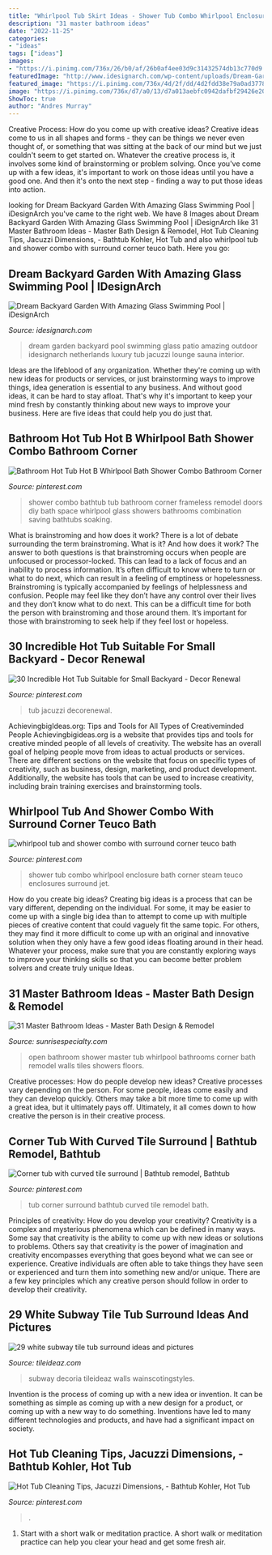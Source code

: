 ```yaml
---
title: "Whirlpool Tub Skirt Ideas - Shower Tub Combo Whirlpool Enclosure Bath Corner Steam Teuco Enclosures Surround Jet"
description: "31 master bathroom ideas"
date: "2022-11-25"
categories:
- "ideas"
tags: ["ideas"]
images:
- "https://i.pinimg.com/736x/26/b0/af/26b0af4ee03d9c31432574db13c770d9.jpg"
featuredImage: "http://www.idesignarch.com/wp-content/uploads/Dream-Garden-Swimming-Pool_7.jpg"
featured_image: "https://i.pinimg.com/736x/4d/2f/dd/4d2fdd38e79a0ad377891695d03aa1c9.jpg"
image: "https://i.pinimg.com/736x/d7/a0/13/d7a013aebfc0942dafbf29426e2060c2.jpg"
ShowToc: true
author: "Andres Murray"
---
```



Creative Process: How do you come up with creative ideas?
Creative ideas come to us in all shapes and forms - they can be things we never even thought of, or something that was sitting at the back of our mind but we just couldn't seem to get started on.
Whatever the creative process is, it involves some kind of brainstorming or problem solving. Once you've come up with a few ideas, it's important to work on those ideas until you have a good one. And then it's onto the next step - finding a way to put those ideas into action.

	

		
looking for Dream Backyard Garden With Amazing Glass Swimming Pool | iDesignArch you've came to the right web. We have 8 Images about Dream Backyard Garden With Amazing Glass Swimming Pool | iDesignArch like 31 Master Bathroom Ideas - Master Bath Design &amp; Remodel, Hot Tub Cleaning Tips, Jacuzzi Dimensions, - Bathtub Kohler, Hot Tub and also whirlpool tub and shower combo with surround corner teuco bath. Here you go:
		
    
## Dream Backyard Garden With Amazing Glass Swimming Pool | IDesignArch

<img loading=lazy src="http://www.idesignarch.com/wp-content/uploads/Dream-Garden-Swimming-Pool_7.jpg" onerror="this.onerror=null;this.src='https://tse2.mm.bing.net/th?id=OIP.zMDDjOrYne3FK5VK7kwF2gHaE8&amp;pid=15.1';" alt="Dream Backyard Garden With Amazing Glass Swimming Pool | iDesignArch">

_Source: idesignarch.com_

>dream garden backyard pool swimming glass patio amazing outdoor idesignarch netherlands luxury tub jacuzzi lounge sauna interior. 

	

Ideas are the lifeblood of any organization. Whether they're coming up with new ideas for products or services, or just brainstorming ways to improve things, idea generation is essential to any business. And without good ideas, it can be hard to stay afloat. That's why it's important to keep your mind fresh by constantly thinking about new ways to improve your business. Here are five ideas that could help you do just that.

    
## Bathroom Hot Tub Hot B Whirlpool Bath Shower Combo Bathroom Corner

<img loading=lazy src="https://i.pinimg.com/736x/d7/a0/13/d7a013aebfc0942dafbf29426e2060c2.jpg" onerror="this.onerror=null;this.src='https://tse2.mm.bing.net/th?id=OIP.0cB9-K61kcTkFPE31AH5ogHaE8&amp;pid=15.1';" alt="Bathroom Hot Tub Hot B Whirlpool Bath Shower Combo Bathroom Corner">

_Source: pinterest.com_

>shower combo bathtub tub bathroom corner frameless remodel doors diy bath space whirlpool glass showers bathrooms combination saving bathtubs soaking. 

	

What is brainstroming and how does it work?
There is a lot of debate surrounding the term brainstroming. What is it? And how does it work? The answer to both questions is that brainstroming occurs when people are unfocused or processor-locked. This can lead to a lack of focus and an inability to process information. It’s often difficult to know where to turn or what to do next, which can result in a feeling of emptiness or hopelessness.
Brainstroming is typically accompanied by feelings of helplessness and confusion. People may feel like they don’t have any control over their lives and they don’t know what to do next. This can be a difficult time for both the person with brainstroming and those around them. It’s important for those with brainstroming to seek help if they feel lost or hopeless.

    
## 30 Incredible Hot Tub Suitable For Small Backyard - Decor Renewal

<img loading=lazy src="https://i.pinimg.com/736x/26/b0/af/26b0af4ee03d9c31432574db13c770d9.jpg" onerror="this.onerror=null;this.src='https://tse3.mm.bing.net/th?id=OIP.KveTnl9GKk-GCTCkc-E3qgHaFj&amp;pid=15.1';" alt="30 Incredible Hot Tub Suitable for Small Backyard - Decor Renewal">

_Source: pinterest.com_

>tub jacuzzi decorenewal. 

	

AchievingbigIdeas.org: Tips and Tools for All Types of Creativeminded People
Achievingbigideas.org is a website that provides tips and tools for creative minded people of all levels of creativity. The website has an overall goal of helping people move from ideas to actual products or services. There are different sections on the website that focus on specific types of creativity, such as business, design, marketing, and product development. Additionally, the website has tools that can be used to increase creativity, including brain training exercises and brainstorming tools.

    
## Whirlpool Tub And Shower Combo With Surround Corner Teuco Bath

<img loading=lazy src="https://i.pinimg.com/736x/67/bc/81/67bc815e4f89804aaa72dfdbe5ad74c7.jpg" onerror="this.onerror=null;this.src='https://tse1.mm.bing.net/th?id=OIP.4_DMDquGq2PRkMFMv4VG1QHaEK&amp;pid=15.1';" alt="whirlpool tub and shower combo with surround corner teuco bath">

_Source: pinterest.com_

>shower tub combo whirlpool enclosure bath corner steam teuco enclosures surround jet. 

	

How do you create big ideas?
Creating big ideas is a process that can be vary different, depending on the individual. For some, it may be easier to come up with a single big idea than to attempt to come up with multiple pieces of creative content that could vaguely fit the same topic. For others, they may find it more difficult to come up with an original and innovative solution when they only have a few good ideas floating around in their head. Whatever your process, make sure that you are constantly exploring ways to improve your thinking skills so that you can become better problem solvers and create truly unique Ideas.

    
## 31 Master Bathroom Ideas - Master Bath Design &amp; Remodel

<img loading=lazy src="https://www.sunrisespecialty.com/wp-content/uploads/2020/05/Whirlpool-Tub.jpg" onerror="this.onerror=null;this.src='https://tse2.mm.bing.net/th?id=OIP.Wjc3JY0vzkUN6WCYkPykmwHaE8&amp;pid=15.1';" alt="31 Master Bathroom Ideas - Master Bath Design &amp; Remodel">

_Source: sunrisespecialty.com_

>open bathroom shower master tub whirlpool bathrooms corner bath remodel walls tiles showers floors. 

	

Creative processes: How do people develop new ideas?
Creative processes vary depending on the person. For some people, ideas come easily and they can develop quickly. Others may take a bit more time to come up with a great idea, but it ultimately pays off. Ultimately, it all comes down to how creative the person is in their creative process.

    
## Corner Tub With Curved Tile Surround | Bathtub Remodel, Bathtub

<img loading=lazy src="https://i.pinimg.com/736x/6a/56/fd/6a56fd7d08add7f28b4db0236eb14708--corner-tub-tub-surround.jpg" onerror="this.onerror=null;this.src='https://tse3.mm.bing.net/th?id=OIP.axQoY9iuBeePmCwh2j8e_wHaJ3&amp;pid=15.1';" alt="Corner tub with curved tile surround | Bathtub remodel, Bathtub">

_Source: pinterest.com_

>tub corner surround bathtub curved tile remodel bath. 

	

Principles of creativity: How do you develop your creativity?
Creativity is a complex and mysterious phenomena which can be defined in many ways. Some say that creativity is the ability to come up with new ideas or solutions to problems. Others say that creativity is the power of imagination and creativity encompasses everything that goes beyond what we can see or experience. Creative individuals are often able to take things they have seen or experienced and turn them into something new and/or unique. There are a few key principles which any creative person should follow in order to develop their creativity.

    
## 29 White Subway Tile Tub Surround Ideas And Pictures

<img loading=lazy src="https://www.tileideaz.com/wp-content/uploads/2015/01/white_subway_tile_tub_surround_20.jpg" onerror="this.onerror=null;this.src='https://tse2.mm.bing.net/th?id=OIP.iq-yRlUA1aGsPDA3c0fCUAHaMf&amp;pid=15.1';" alt="29 white subway tile tub surround ideas and pictures">

_Source: tileideaz.com_

>subway decoria tileideaz walls wainscotingstyles. 

	

Invention is the process of coming up with a new idea or invention. It can be something as simple as coming up with a new design for a product, or coming up with a new way to do something. Inventions have led to many different technologies and products, and have had a significant impact on society.

    
## Hot Tub Cleaning Tips, Jacuzzi Dimensions, - Bathtub Kohler, Hot Tub

<img loading=lazy src="https://i.pinimg.com/736x/4d/2f/dd/4d2fdd38e79a0ad377891695d03aa1c9.jpg" onerror="this.onerror=null;this.src='https://tse4.mm.bing.net/th?id=OIP.WviS6pBCBU9DyEq_5U8OAAHaHa&amp;pid=15.1';" alt="Hot Tub Cleaning Tips, Jacuzzi Dimensions, - Bathtub Kohler, Hot Tub">

_Source: pinterest.com_

>. 

	

1. Start with a short walk or meditation practice. A short walk or meditation practice can help you clear your head and get some fresh air.

